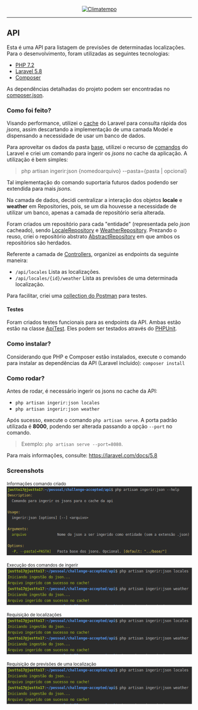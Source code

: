 <p align="center">
  <a href="http://www.climatempo.com.br">
      <img src="http://i.imgur.com/Q9lCAMF.png" alt="Climatempo" width="300px"/>
  </a>
</p>

___

## API

Esta é uma API para listagem de previsões de determinadas localizações. Para o desenvolvimento, foram utilizadas as seguintes tecnologias:
 - [PHP 7.2](https://www.php.net/archive/2019.php#2019-08-29-2)
 - [Laravel 5.8](https://laravel.com/docs/5.8/releases)
 - [Composer](https://getcomposer.org/)

As dependências detalhadas do projeto podem ser encontradas no [composer.json](composer.json).

### Como foi feito?

Visando performance, utilizei o [cache](https://laravel.com/docs/5.8/cache) do Laravel para consulta rápida dos _jsons_, assim descartando a implementação de uma camada Model e dispensando a necessidade de usar um banco de dados. 

Para aproveitar os dados da pasta [base](../base), utilizei o recurso de [comandos](https://laravel.com/docs/5.8/artisan#generating-commands) do Laravel e criei um comando para ingerir os _jsons_ no cache da aplicação. A utilização é bem simples:

> php artisan ingerir:json {nomedoarquivo} --pasta={pasta | opcional}


Tal implementação do comando suportaria futuros dados podendo ser extendida para mais _jsons_. 

Na camada de dados, decidi centralizar a interação dos objetos **locale** e **weather** em Repositories, pois, se um dia houvesse a necessidade de utilizar um banco, apenas a camada de repositório seria alterada.

Foram criados um repositório para cada "entidade" (representada pelo _json_ cacheado), sendo [LocaleRepository](app/Repository/LocaleRepository.php) e [WeatherRepository]((app/Repository/WeatherRepository.php)). Prezando o reuso, criei o repositório abstrato [AbstractRepository](app/Repository/AbstractRepository.php) em que ambos os repositórios são herdados.

Referente a camada de [Controllers](app/Http/Controllers), organizei as endpoints da seguinte maneira:

- `/api/locales` Lista as localizações.
- `/api/locales/{id}/weather` Lista as previsões de uma determinada localização.

Para facilitar, criei uma [collection do Postman](../Climatempo%20API.postman_collection.json) para testes.

#### Testes

Foram criados testes funcionais para as endpoints da API. Ambas estão estão na classe [ApiTest](tests/Feature/ApiTest.php). Eles podem ser testados através do [PHPUnit](https://phpunit.de/). 

### Como instalar?

Considerando que PHP e Composer estão instalados, execute o comando para instalar as dependências da API (Laravel incluido): `composer install` 

### Como rodar?

Antes de rodar, é necessário ingerir os jsons no cache da API:
- `php artisan ingerir:json locales`
- `php artisan ingerir:json weather`

Após sucesso, execute o comando `php artisan serve`. A porta padrão utilizada é **8000**, podendo ser alterada passando a opção `--port` no comando.
<br>
> Exemplo: `php artisan serve --port=8080`. 

Para mais informações, consulte: https://laravel.com/docs/5.8

### Screenshots

<p>
    <small>Informações comando criado</small>
    <img src="../images/prints/comando-ingerir-help.png"/>
</p>

<p>
    <small>Execução dos comandos de ingerir</small>
    <img src="../images/prints/comando-ingerir.png"/>
</p>

<p>
    <small>Requisição de localizações</small>
    <img src="../images/prints/comando-ingerir.png"/>
</p>

<p>
    <small>Requisição de previsões de uma localização</small>
    <img src="../images/prints/comando-ingerir.png"/>
</p>